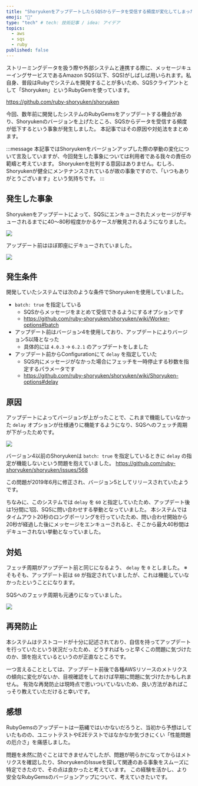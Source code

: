 ```yaml
---
title: "ShoryukenをアップデートしたらSQSからデータを受信する頻度が変化してしまった件"
emoji: "👊"
type: "tech" # tech: 技術記事 / idea: アイデア
topics:
  - aws
  - sqs
  - ruby
published: false
---
```


ストリーミングデータを扱う際や外部システムと連携する際に、メッセージキューイングサービスであるAmazon SQS(以下、SQS)がしばしば用いられます。私自身、普段はRubyでシステムを開発することが多いため、SQSクライアントとして「Shoryuken」というRubyGemを使っています。

https://github.com/ruby-shoryuken/shoryuken

今回、数年前に開発したシステムのRubyGemsをアップデートする機会があり、Shoryukenのバージョンを上げたところ、SQSからデータを受信する頻度が低下するという事象が発生しました。
本記事ではその原因や対処法をまとめます。

:::message
本記事ではShoryukenをバージョンアップした際の挙動の変化について言及していますが、今回発生した事象については利用者である我々の責任の範疇と考えています。
Shoryukenを批判する意図はありません。むしろ、Shoryukenが健全にメンテナンスされているが故の事象ですので、「いつもありがとうございます」という気持ちです。
:::

## 発生した事象

Shoryukenをアップデートによって、SQSにエンキューされたメッセージがデキューされるまでに40〜80秒程度かかるケースが散見されるようになりました。

![](https://storage.googleapis.com/zenn-user-upload/95f86fcb7ae2-20240927.png)

アップデート前はほぼ即座にデキューされていました。

![](https://storage.googleapis.com/zenn-user-upload/d3c535522559-20240927.png)

## 発生条件

開発していたシステムでは次のような条件でShoryukenを使用していました。

- `batch: true` を指定している
    - SQSからメッセージをまとめて受信できるようにするオプションです
    - https://github.com/ruby-shoryuken/shoryuken/wiki/Worker-options#batch
- アップデート前はバージョン4を使用しており、アップデートによりバージョン5以降となった
    - 具体的には `4.0.3` → `6.2.1` のアップデートをしました
- アップデート前からConfigurationにて `delay` を指定していた
    - SQS内にメッセージがなかった場合にフェッチを一時停止する秒数を指定するパラメータです
    - https://github.com/ruby-shoryuken/shoryuken/wiki/Shoryuken-options#delay

## 原因

アップデートによってバージョンが上がったことで、これまで機能していなかった `delay` オプションが仕様通りに機能するようになり、SQSへのフェッチ周期が下がったためです。

![](https://storage.googleapis.com/zenn-user-upload/70f522c65808-20240927.png)

バージョン4以前のShoryukenは `batch: true` を指定しているときに `delay` の指定が機能しないという問題を抱えていました。
https://github.com/ruby-shoryuken/shoryuken/issues/568

この問題が2019年6月に修正され、バージョン5としてリリースされていたようです。

ちなみに、このシステムでは `delay` を `60` と指定していたため、アップデート後は1分間に1回、SQSに問い合わせする挙動となっていました。
本システムではタイムアウト20秒のロングポーリングを行っていたため、問い合わせ開始から20秒が経過した後にメッセージをエンキューされると、そこから最大40秒間はデキューされない挙動となっていました。

## 対処

フェッチ周期がアップデート前と同じになるよう、 `delay` を `0` としました。
※そもそも、アップデート前は `60` が指定されていましたが、これは機能していなかったということになります。

SQSへのフェッチ周期も元通りになっていました。

![](https://storage.googleapis.com/zenn-user-upload/5c2dfa74591e-20240927.png)

## 再発防止

本システムはテストコードが十分に記述されており、自信を持ってアップデートを行っていたという状況だったため、どうすればもっと早くこの問題に気づけたのか、頭を抱えているというのが正直なところです。

一つ言えることとしては、アップデート前後で各種AWSリソースのメトリクスの傾向に変化がないか、目視確認をしておけば早期に問題に気づけたかもしれません。
有効な再発防止は現時点で思いついていないため、良い方法があればこっそり教えていただけると幸いです。

## 感想

RubyGemsのアップデートは一筋縄ではいかないだろうと、当初から予想はしていたものの、ユニットテストやE2Eテストではなかなか気づきにくい「性能問題の厄介さ」を痛感しました。

問題を未然に防ぐことはできませんでしたが、問題が明らかになってからはメトリクスを確認したり、ShoryukenのIssueを探して関連のある事象をスムーズに特定できたので、その点は良かったと考えています。
この経験を活かし、より安全なRubyGemsのバージョンアップについて、考えていきたいです。
